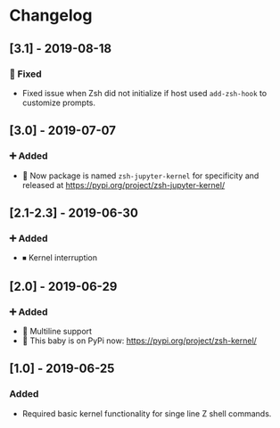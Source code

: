 # Changelog

## [3.1] - 2019-08-18
### 🐞 Fixed
- Fixed issue when Zsh did not initialize if host used `add-zsh-hook` to
  customize prompts.

## [3.0] - 2019-07-07
### ➕ Added
- 🔁 Now package is named `zsh-jupyter-kernel` for specificity
  and released at https://pypi.org/project/zsh-jupyter-kernel/

## [2.1-2.3] - 2019-06-30
### ➕ Added
- ⏹ Kernel interruption

## [2.0] - 2019-06-29
### ➕ Added
- 📝 Multiline support
- 🚀 This baby is on PyPi now: https://pypi.org/project/zsh-kernel/

## [1.0] - 2019-06-25
### Added
- Required basic kernel functionality for singe line Z shell commands.
